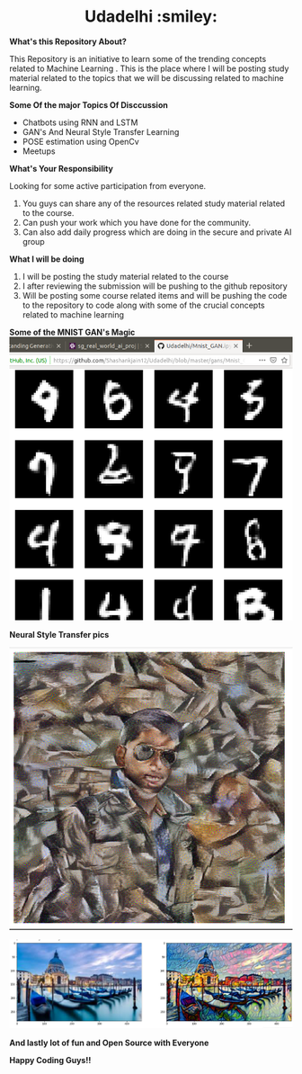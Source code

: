 <h1 align="center"> Udadelhi :smiley:</h1>

**What's this Repository About?**

This Repository is an initiative to learn some of the trending concepts related to Machine Learning . This is the place where I will be posting study material related to the topics that we will be discussing related to machine learning.

**Some Of the major Topics Of Disccussion**

* Chatbots using RNN and LSTM
* GAN's And Neural Style Transfer Learning
* POSE estimation using OpenCv
* Meetups

**What's Your Responsibility**

Looking for some active participation from everyone. 
1. You guys can share any of the resources related study material related to the course.
2. Can push your work which you have done for the community.
3. Can also add daily progress which are doing in the secure and private AI group

**What I will be doing**

1. I will be posting the study material related to the course
2. I after reviewing the submission will be pushing to the github repository
3. Will be posting some course related items and will be pushing the code to the repository to code along with some of the crucial concepts related to machine learning

**Some of the MNIST GAN's Magic**
![alt text](https://github.com/Shashankjain12/Udadelhi/blob/master/images/gan1.png)

**Neural Style Transfer pics**



![alt text](https://github.com/Shashankjain12/Udadelhi/blob/master/images/neural_styletransfer.png)


![alt text](https://github.com/Shashankjain12/Udadelhi/blob/master/images/pytorch_neuraltransfer.png)


**And lastly lot of fun and Open Source with Everyone**

**Happy Coding Guys!!**


